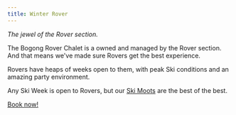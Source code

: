 ```yaml
---
title: Winter Rover
---
```


_The jewel of the Rover section._

The Bogong Rover Chalet is a owned and managed by the Rover section. And that
means we've made sure Rovers get the best experience.

Rovers have heaps of weeks open to them, with peak Ski conditions and an amazing
party environment.

Any Ski Week is open to Rovers, but our [Ski Moots](#TODO_ROVER_SKI_MOOT) are
the best of the best.

[Book now!](#TODO_ROVER_BOOK)
